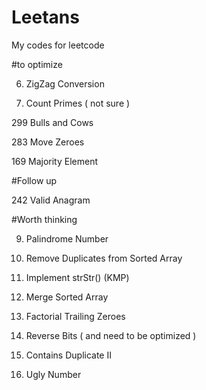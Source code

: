 # Leetans
My codes for leetcode

#to optimize

6. ZigZag Conversion

204. Count Primes ( not sure )

299 Bulls and Cows

283 Move Zeroes

169 Majority Element

#Follow up

242 Valid Anagram

#Worth thinking

9. Palindrome Number

26. Remove Duplicates from Sorted Array

28. Implement strStr() (KMP)

88. Merge Sorted Array

172. Factorial Trailing Zeroes

190. Reverse Bits ( and need to be optimized )

219. Contains Duplicate II

263. Ugly Number